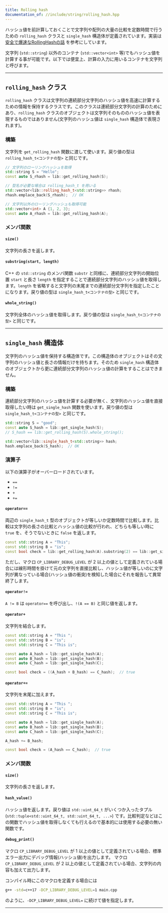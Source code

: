 ```yaml
---
title: Rolling hash
documentation_of: //include/string/rolling_hash.hpp
---
```


ハッシュ値を前計算しておくことで文字列や配列の大量の比較を定数時間で行うための `rolling_hash` クラスと `single_hash` 構造体が定義されています。実装は [安全で爆速なRollingHashの話](https://qiita.com/keymoon/items/11fac5627672a6d6a9f6) を参考にしています。

文字列 (`std::string`) 以外のコンテナ (`std::vector<int>` 等)でもハッシュ値を計算する事が可能です。以下では便宜上、計算の入力に用いるコンテナを文字列と呼びます。

---

## `rolling_hash` クラス

`rolling_hash` クラスは文字列の連続部分文字列のハッシュ値を高速に計算するための情報を保持するクラスです。このクラスは連続部分文字列の計算のためにあり、`rolling_hash` クラスのオブジェクトは文字列そのもののハッシュ値を表現するものではありません(文字列のハッシュ値は `single_hash` 構造体で表現されます)。

### 構築

文字列を `get_rolling_hash` 関数に渡して使います。戻り値の型は `rolling_hash_t<コンテナの型>` と同じです。

```cpp
// 文字列のローリングハッシュを取得
std::string S = "Hello";
const auto S_rhash = lib::get_rolling_hash(S);

// 型名が必要な場合は rolling_hash_t を用いる
std::vector<lib::rolling_hash_t<std::string>> rhash;
rhash.emplace_back(S_rhash);  // OK

// 文字列以外のローリングハッシュも取得可能
std::vector<int> A {1, 2, 3};
const auto A_rhash = lib::get_rolling_hash(A);
```

### メンバ関数

#### `size()`

文字列の長さを返します。

#### `substring(start, length)`

C++ の `std::string` のメンバ関数 `substr` と同様に、連続部分文字列の開始位置 `start` と長さ `length` を指定することで連続部分文字列のハッシュ値を取得します。`length` を省略すると文字列の末尾までの連続部分文字列を指定したことになります。戻り値の型は `single_hash_t<コンテナの型>` と同じです。

#### `whole_string()`

文字列全体のハッシュ値を取得します。戻り値の型は `single_hash_t<コンテナの型>` と同じです。

---

## `single_hash` 構造体

文字列のハッシュ値を保持する構造体です。この構造体のオブジェクトはその文字列のハッシュ値と長さの情報だけを持ちます。そのため `single_hash` 構造体のオブジェクトから更に連続部分文字列のハッシュ値の計算をすることはできません。

### 構築

連続部分文字列のハッシュ値を計算する必要が無く、文字列のハッシュ値を直接取得したい時は `get_single_hash` 関数を使います。戻り値の型は `single_hash_t<コンテナの型>` と同じです。

```cpp
std::string S = "good";
const auto S_hash = lib::get_single_hash(S);
// S_hash == lib::get_rolling_hash(S).whole_string();

std::vector<lib::single_hash_t<std::string>> hash;
hash.emplace_back(S_hash);  // OK
```

### 演算子

以下の演算子がオーバーロードされています。

- `==`
- `!=`
- `+`
- `+=`

#### `operator==`

両辺の `single_hash_t` 型のオブジェクトが等しいか定数時間で比較します。比較は文字列の長さの比較とハッシュ値の比較が行われ、どちらも等しい時に `true` を、そうでないときに `false` を返します。

```cpp
const std::string A = "This";
const std::string B = "is";
const bool check = lib::get_rolling_hash(A).substring(2) == lib::get_single_hash(B);  // true
```

ただし、マクロ `CP_LIBRARY_DEBUG_LEVEL` が $2$ 以上の値として定義されている場合には線形時間を掛けて元の文字列を直接比較し、ハッシュ値が等しいのに文字列が異なっている場合(ハッシュ値の衝突)を検知した場合にそれを報告して異常終了します。

#### `operator!=`

`A != B` は `operator==` を呼び出し、`!(A == B)` と同じ値を返します。

#### `operator+`

文字列を結合します。

```cpp
const std::string A = "This ";
const std::string B = "is";
const std::string C = "This is";

const auto A_hash = lib::get_single_hash(A);
const auto B_hash = lib::get_single_hash(B);
const auto C_hash = lib::get_single_hash(C);

const bool check = ((A_hash + B_hash) == C_hash);  // true
```

#### `operator+=`

文字列を末尾に加えます。

```cpp
const std::string A = "This ";
const std::string B = "is";
const std::string C = "This is";

const auto A_hash = lib::get_single_hash(A);
const auto B_hash = lib::get_single_hash(B);
const auto C_hash = lib::get_single_hash(C);

A_hash += B_hash;

const bool check = (A_hash == C_hash);  // true
```

### メンバ関数

#### `size()`

文字列の長さを返します。

#### `hash_value()`

ハッシュ値を返します。戻り値は `std::uint_64_t` がいくつか入ったタプル (`std::tuple<std::uint_64_t, std::uint_64_t, ...>`) です。比較判定などはこの関数でハッシュ値を取得しなくても行えるので基本的には使用する必要の無い関数です。

#### `debug_print()`

マクロ `CP_LIBRARY_DEBUG_LEVEL` が $1$ 以上の値として定義されている場合、標準エラー出力にデバッグ情報(ハッシュ値)を出力します。
マクロ `CP_LIBRARY_DEBUG_LEVEL` が $2$ 以上の値として定義されている場合、文字列の内容も加えて出力します。

コンパイル時にこのマクロを定義する場合には

```sh
g++ -std=c++17 -DCP_LIBRARY_DEBUG_LEVEL=1 main.cpp
```

のように、`-DCP_LIBRARY_DEBUG_LEVEL=` に続けて値を指定します。

---
